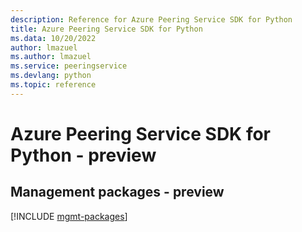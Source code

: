 ```yaml
---
description: Reference for Azure Peering Service SDK for Python
title: Azure Peering Service SDK for Python
ms.data: 10/20/2022
author: lmazuel
ms.author: lmazuel
ms.service: peeringservice
ms.devlang: python
ms.topic: reference
---
```

# Azure Peering Service SDK for Python - preview

## Management packages - preview
[!INCLUDE [mgmt-packages](peering-service-mgmt-index.md)]
